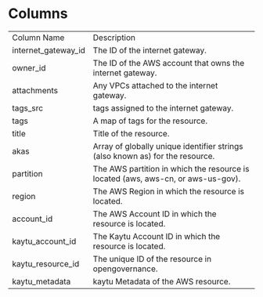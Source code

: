 # Columns  

<table>
	<tr><td>Column Name</td><td>Description</td></tr>
	<tr><td>internet_gateway_id</td><td>The ID of the internet gateway.</td></tr>
	<tr><td>owner_id</td><td>The ID of the AWS account that owns the internet gateway.</td></tr>
	<tr><td>attachments</td><td>Any VPCs attached to the internet gateway.</td></tr>
	<tr><td>tags_src</td><td>tags assigned to the internet gateway.</td></tr>
	<tr><td>tags</td><td>A map of tags for the resource.</td></tr>
	<tr><td>title</td><td>Title of the resource.</td></tr>
	<tr><td>akas</td><td>Array of globally unique identifier strings (also known as) for the resource.</td></tr>
	<tr><td>partition</td><td>The AWS partition in which the resource is located (aws, aws-cn, or aws-us-gov).</td></tr>
	<tr><td>region</td><td>The AWS Region in which the resource is located.</td></tr>
	<tr><td>account_id</td><td>The AWS Account ID in which the resource is located.</td></tr>
	<tr><td>kaytu_account_id</td><td>The Kaytu Account ID in which the resource is located.</td></tr>
	<tr><td>kaytu_resource_id</td><td>The unique ID of the resource in opengovernance.</td></tr>
	<tr><td>kaytu_metadata</td><td>kaytu Metadata of the AWS resource.</td></tr>
</table>